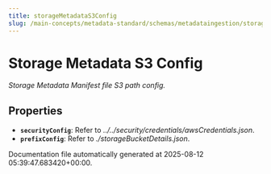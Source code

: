 ```yaml
---
title: storageMetadataS3Config
slug: /main-concepts/metadata-standard/schemas/metadataingestion/storage/storagemetadatas3config
---
```


# Storage Metadata S3 Config

*Storage Metadata Manifest file S3 path config.*

## Properties

- **`securityConfig`**: Refer to *../../security/credentials/awsCredentials.json*.
- **`prefixConfig`**: Refer to *./storageBucketDetails.json*.


Documentation file automatically generated at 2025-08-12 05:39:47.683420+00:00.

